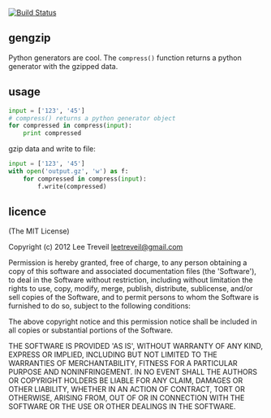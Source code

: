 [![Build Status](https://secure.travis-ci.org/leetreveil/gengzip.png)](http://travis-ci.org/leetreveil/gengzip)

gengzip
------------
Python generators are cool. The ``` compress() ``` function returns a python generator with the gzipped data.


usage
-----------------

```python
input = ['123', '45']
# compress() returns a python generator object
for compressed in compress(input):
    print compressed
```

gzip data and write to file:

```python
input = ['123', '45']
with open('output.gz', 'w') as f:
    for compressed in compress(input):
        f.write(compressed)
```

licence
-----------------

(The MIT License)

Copyright (c) 2012 Lee Treveil <leetreveil@gmail.com>

Permission is hereby granted, free of charge, to any person obtaining a copy of this software and associated documentation files (the 'Software'), to deal in the Software without restriction, including without limitation the rights to use, copy, modify, merge, publish, distribute, sublicense, and/or sell copies of the Software, and to permit persons to whom the Software is furnished to do so, subject to the following conditions:

The above copyright notice and this permission notice shall be included in all copies or substantial portions of the Software.

THE SOFTWARE IS PROVIDED 'AS IS', WITHOUT WARRANTY OF ANY KIND, EXPRESS OR IMPLIED, INCLUDING BUT NOT LIMITED TO THE WARRANTIES OF MERCHANTABILITY, FITNESS FOR A PARTICULAR PURPOSE AND NONINFRINGEMENT. IN NO EVENT SHALL THE AUTHORS OR COPYRIGHT HOLDERS BE LIABLE FOR ANY CLAIM, DAMAGES OR OTHER LIABILITY, WHETHER IN AN ACTION OF CONTRACT, TORT OR OTHERWISE, ARISING FROM, OUT OF OR IN CONNECTION WITH THE SOFTWARE OR THE USE OR OTHER DEALINGS IN THE SOFTWARE.
